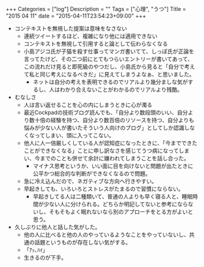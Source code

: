 +++
Categories = ["log"]
Description = ""
Tags = ["心理", "うつ"]
Title = "2015 04 11"
date = "2015-04-11T23:54:23+09:00"
+++

* コンテキストを無視した提案は意味をなさない
	* 連続ツイートするほど、複雑になり他には適用できない
	* コンテキストを無視して引用すると論として伝わらなくなる
	* 小島アジコ氏が子猫を殺す仕事ってマンガ書いてて、しっぽ氏が正論を言ってたけど、その二つ前にとてもつらいエントリーが書いてあって、この流れだけ見ると即死級のやつだし、小島氏から見ると「自分で考えて私と同じ考えになるべきだ」に見えてしまうよなぁ、と思いました。
		* ネットは自分の考えを表明できるのでリアルより幾分ましな気がするし、人はわかり合えないことがわかるのでリアルより残酷。
* むなしさ
	* 人は言い返せることを心の内にしまうときに心が濁る
	* 最近Cockpadの技術ブログ読んでも、「自分より数段頭のいい、自分より数十倍の経験を持つ、自分より数百倍のリソースを持つ、自分よりも悩みが少ない人が書いたそういう人向けのブログ」としてしか認識しなくなってしまい、頭に入ってこない。
	* 他人に人一倍厳しくしている人が認知症になったときに、「今までできたことができなくなる」ことに申し訳なさを感じてうつ病になってしまい、今までのことも併せて余計に嫌われてしまうことを話し合った。
		* マイナス思考というか、いい面に目を向けないと問題が出たときに公平かつ総合的な判断ができなくなるので問題。
	* 急に冷え込んだので、ネガティブな方向へ行きやすい。
	* 早起きしても、いろいろとストレスがたまるので習慣にならない。
		* 早起きしてる人は二種類いて、普通の人よりも早く寝る人と、睡眠時間が少ない人に分けられる。どちらか明記してないと参考にならないし、そもそもよく眠れないなら別のアプローチをとる方がよいと思う。
* 久しぶりに他人と話した気がした。
	* 他の人に比べると他の人のやっているようなことをやっていないし、共通の話題というものが存在しない気がする。
	* 「ｱｯ､ﾊｲ」
	* 生きるのが下手。